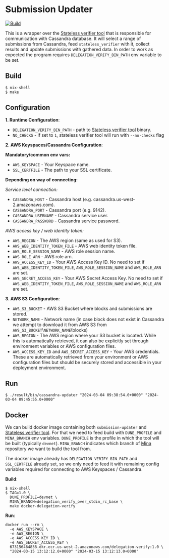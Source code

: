 # Submission Updater

[![Build](https://github.com/MinaFoundation/cassandra-updater/actions/workflows/build.yml/badge.svg)](https://github.com/MinaFoundation/cassandra-updater/actions/workflows/build.yml)

This is a wrapper over the [Stateless verifier tool](https://github.com/MinaProtocol/mina/tree/develop/src/app/delegation_verify) that is responsible for communication with Cassandra database. It will select a range of submissions from Cassandra, feed `stateless_verifier` with it, collect results and update submissions with gathered data. In order to work as expected the program requires `DELEGATION_VERIFY_BIN_PATH` env variable to be set.

## Build
```
$ nix-shell
$ make
```


## Configuration

**1. Runtime Configuration**:

  - `DELEGATION_VERIFY_BIN_PATH` - path to [Stateless verifier tool](https://github.com/MinaProtocol/mina/tree/develop/src/app/delegation_verify) binary.
  - `NO_CHECKS` - if set to `1`, stateless verifier tool will run with `--no-checks` flag

**2. AWS Keyspaces/Cassandra Configuration**:

  **Mandatory/common env vars:**
  - `AWS_KEYSPACE` - Your Keyspace name.
  - `SSL_CERTFILE` - The path to your SSL certificate.

  **Depending on way of connecting:**

  _Service level connection:_
  - `CASSANDRA_HOST` - Cassandra host (e.g. cassandra.us-west-2.amazonaws.com).
  - `CASSANDRA_PORT` - Cassandra port (e.g. 9142).
  - `CASSANDRA_USERNAME` - Cassandra service user.
  - `CASSANDRA_PASSWORD` - Cassandra service password.

  _AWS access key / web identity token:_
  - `AWS_REGION` - The AWS region (same as used for S3).
  - `AWS_WEB_IDENTITY_TOKEN_FILE` - AWS web identity token file.
  - `AWS_ROLE_SESSION_NAME` - AWS role session name.
  - `AWS_ROLE_ARN` - AWS role arn.
  - `AWS_ACCESS_KEY_ID` - Your AWS Access Key ID. No need to set if `AWS_WEB_IDENTITY_TOKEN_FILE`, `AWS_ROLE_SESSION_NAME` and `AWS_ROLE_ARN` are set.
  - `AWS_SECRET_ACCESS_KEY` - Your AWS Secret Access Key. No need to set if `AWS_WEB_IDENTITY_TOKEN_FILE`, `AWS_ROLE_SESSION_NAME` and `AWS_ROLE_ARN` are set.

**3. AWS S3 Configuration**:

  - `AWS_S3_BUCKET` - AWS S3 Bucket where blocks and submissions are stored.
  - `NETWORK_NAME` - Network name (in case block does not exist in Cassandra we attempt to download it from AWS S3 from `AWS_S3_BUCKET`\\`NETWORK_NAME`\blocks)
  - `AWS_REGION` - The AWS region where your S3 bucket is located. While this is automatically retrieved, it can also be explicitly set through environment variables or AWS configuration files.
  - `AWS_ACCESS_KEY_ID` and `AWS_SECRET_ACCESS_KEY` - Your AWS credentials. These are automatically retrieved from your environment or AWS configuration files but should be securely stored and accessible in your deployment environment.
 
## Run

```
$ ./result/bin/cassandra-updater "2024-03-04 09:38:54.0+0000" "2024-03-04 09:45:55.0+0000"
```

## Docker

We can build docker image containing both `submission-updater` and [Stateless verifier tool](https://github.com/MinaProtocol/mina/tree/develop/src/app/delegation_verify). For that we need to feed build with `DUNE_PROFILE` and `MINA_BRANCH` env variables. `DUNE_PROFILE` is the profile in which the tool will be built (typically `devnet`). `MINA_BRANCH` indicates which branch of [Mina](https://github.com/MinaProtocol/mina) repository we want to build the tool from.

The docker image already has `DELEGATION_VERIFY_BIN_PATH` and `SSL_CERTFILE` already set, so we only need to feed it with remaining config variables required for connecting to AWS Keyspaces / Cassandra.

**Build**:

```
$ nix-shell
$ TAG=1.0 \
  DUNE_PROFILE=devnet \
  MINA_BRANCH=delegation_verify_over_stdin_rc_base \
  make docker-delegation-verify
```

**Run**:

```
docker run --rm \
  -e AWS_KEYSPACE \
  -e AWS_REGION \
  -e AWS_ACCESS_KEY_ID \
  -e AWS_SECRET_ACCESS_KEY \
  673156464838.dkr.ecr.us-west-2.amazonaws.com/delegation-verify:1.0 \
  "2024-03-15 13:12:12.0+0000" "2024-03-15 13:12:13.0+0000"
```
